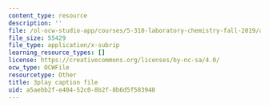 ```yaml
---
content_type: resource
description: ''
file: /ol-ocw-studio-app/courses/5-310-laboratory-chemistry-fall-2019/a5aebb2fe40452c08b2f8b6d5f583948_JIw9mnVeFig.vtt
file_size: 55429
file_type: application/x-subrip
learning_resource_types: []
license: https://creativecommons.org/licenses/by-nc-sa/4.0/
ocw_type: OCWFile
resourcetype: Other
title: 3play caption file
uid: a5aebb2f-e404-52c0-8b2f-8b6d5f583948
---
```

